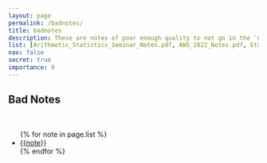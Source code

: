 ```yaml
---
layout: page
permalink: /badnotes/
title: badnotes
description: These are notes of poor enough quality to not go in the `notes' page, but which I nevertheless may share with some people.
list: [Arithmetic_Statistics_Seminar_Notes.pdf, AWS_2022_Notes.pdf, Etale_Topology_Talk.pdf, Galois_Reps_Talk.pdf, Hurwitz_Counting_Talk.pdf, New_Gap_Talk.pdf, PCMI_2021_Notes.pdf, Quals_Notes.pdf, Rational_Points_on_Higher_Dimensional_Varieties_Seminar_Notes.pdf, Rational_Points_Seminar_Notes.pdf, Reparameterizations_Talk.pdf, RTG_Workshop_Notes.pdf, STAGE_Fall_2021_Notes.pdf, Descent_Obstruction_Talk.pdf]
nav: false
secret: true
importance: 9
---
```


<div class="publications">

<h2 class="year">Bad Notes</h2>
<br>
<ul>
    {% for note in page.list %}
        <li>
            <a href="{{ '/assets/pdf/bad/' | relative_url}}/{{note}}">{{note}}</a>
        </li>
    {% endfor %}
</ul>

</div>

